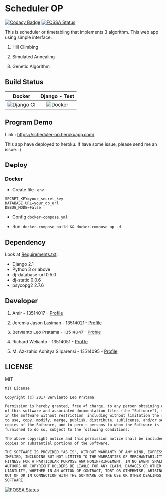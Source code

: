 # Scheduler OP

[![Codacy Badge](https://api.codacy.com/project/badge/Grade/384d23564c1d46e9b6d55999e0c91608)](https://app.codacy.com/app/berviantoleo/scheduler-op?utm_source=github.com&utm_medium=referral&utm_content=berv-uni-project/scheduler-op&utm_campaign=Badge_Grade_Settings)
[![FOSSA Status](https://app.fossa.io/api/projects/git%2Bgithub.com%2Fberv-uni-project%2Fscheduler-op.svg?type=shield)](https://app.fossa.io/projects/git%2Bgithub.com%2Fberv-uni-project%2Fscheduler-op?ref=badge_shield)

This is scheduler or timetabling that implements 3 algorithm. This web app using simple interface.

1. Hill Climbing

2. Simulated Annealing

3. Genetic Algorithm

## Build Status

| Docker | Django - Test |
|:------:|:-------------:|
| ![Django CI](https://github.com/berv-uni-project/scheduler-op/workflows/Django%20CI/badge.svg) | ![Docker](https://github.com/berv-uni-project/scheduler-op/workflows/Docker/badge.svg) |



## Program Demo

Link : https://scheduler-op.herokuapp.com/

This app have deployed to heroku. If have some issue, please send me an issue. :)

## Deploy

### Docker

* Create file `.env`

```env
SECRET_KEY=your_secret_key
DATABASE_URL=your_db_url
DEBUG_MODE=False
```

* Config `docker-compose.yml`

* Run: `docker-compose build && docker-compose up -d`

## Dependency

Look at [Requirements.txt](./requirements.txt).

* Django 2.1
* Python 3 or above
* dj-database-url 0.5.0
* dj-static 0.0.6
* psycopg2 2.7.6

## Developer

1. Amir - 13514017 - [Profile](https://github.com/greenword000)

2. Jeremia Jason Lasiman - 13514021 - [Profile](https://github.com/JeremiaJ)

3. Bervianto Leo Pratama - 13514047 - [Profile](https://github.com/berviantoleo)

4. Richard Welianto - 13514051 - [Profile](https://github.com/RichardWellianto)

5. M. Az-zahid Adhitya Silparensi - 13514095 - [Profile](https://github.com/Azzahid)

## LICENSE

MIT

```markdown
MIT License

Copyright (c) 2017 Bervianto Leo Pratama

Permission is hereby granted, free of charge, to any person obtaining a copy
of this software and associated documentation files (the "Software"), to deal
in the Software without restriction, including without limitation the rights
to use, copy, modify, merge, publish, distribute, sublicense, and/or sell
copies of the Software, and to permit persons to whom the Software is
furnished to do so, subject to the following conditions:

The above copyright notice and this permission notice shall be included in all
copies or substantial portions of the Software.

THE SOFTWARE IS PROVIDED "AS IS", WITHOUT WARRANTY OF ANY KIND, EXPRESS OR
IMPLIED, INCLUDING BUT NOT LIMITED TO THE WARRANTIES OF MERCHANTABILITY,
FITNESS FOR A PARTICULAR PURPOSE AND NONINFRINGEMENT. IN NO EVENT SHALL THE
AUTHORS OR COPYRIGHT HOLDERS BE LIABLE FOR ANY CLAIM, DAMAGES OR OTHER
LIABILITY, WHETHER IN AN ACTION OF CONTRACT, TORT OR OTHERWISE, ARISING FROM,
OUT OF OR IN CONNECTION WITH THE SOFTWARE OR THE USE OR OTHER DEALINGS IN THE
SOFTWARE.
```


[![FOSSA Status](https://app.fossa.io/api/projects/git%2Bgithub.com%2Fberv-uni-project%2Fscheduler-op.svg?type=large)](https://app.fossa.io/projects/git%2Bgithub.com%2Fberv-uni-project%2Fscheduler-op?ref=badge_large)
